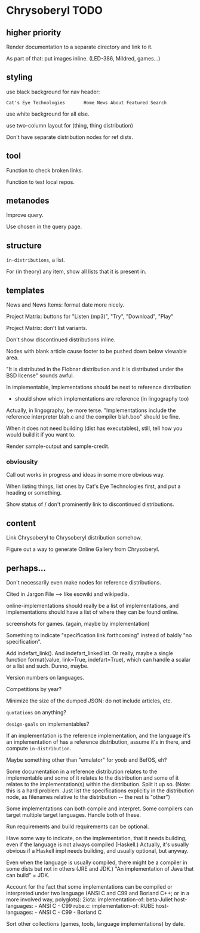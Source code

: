 Chrysoberyl TODO
================

higher priority
---------------

Render documentation to a separate directory and link to it.

As part of that: put images inline.  (LED-386, Mildred, games...)

styling
-------

use black background for nav header:

    Cat's Eye Technologies       Home News About Featured Search

use white background for all else.

use two-column layout for (thing, thing distribution)

Don't have separate distribution nodes for ref dists.

tool
----

Function to check broken links.

Function to test local repos.

metanodes
---------

Improve query.

Use chosen in the query page.

structure
---------

`in-distributions`, a list.

For (in theory) any item, show all lists that it is present in.

templates
---------

News and News Items: format date more nicely.

Project Matrix: buttons for "Listen (mp3)", "Try", "Download", "Play"

Project Matrix: don't list variants.

Don't show discontinued distributions inline.

Nodes with blank article cause footer to be pushed down below viewable area.

"It is distributed in the Flobnar distribution and it is distributed
under the BSD license" sounds awful.
 
In implementable, Implementations should be next to reference distribution
+ should show which implementations are reference (in lingography too)

Actually, in lingography, be more terse.  "Implementations include
the reference interpreter blah.c and the compiler blah.boo" should be fine.

When it does not need building (dist has executables), still, tell
how you would build it if you want to.

Render sample-output and sample-credit.

### obviousity ###

Call out works in progress and ideas in some more obvious way.

When listing things, list ones by Cat's Eye Technologies first, and
put a heading or something.

Show status of / don't prominently link to discontinued distributions.

content
-------

Link Chrysoberyl to Chrysoberyl distribution somehow.

Figure out a way to generate Online Gallery from Chrysoberyl.

perhaps...
----------

Don't necessarily even make nodes for reference distributions.

Cited in Jargon File --> like esowiki and wikipedia.

online-implementations should really be a list of implementations,
and implementations should have a list of where they can be found
online.

screenshots for games.  (again, maybe by implementation)

Something to indicate "specification link forthcoming" instead of
baldly "no specification".

Add indefart_link().  And indefart_linkedlist.  Or really, maybe a
single function format(value, link=True, indefart=True), which
can handle a scalar or a list and such.  Dunno, maybe.

Version numbers on languages.

Competitions by year?

Minimize the size of the dumped JSON: do not include articles, etc.

`quotations` on anything?

`design-goals` on implementables?

If an implementation is the reference implementation, and the
language it's an implementation of has a reference distribution,
assume it's in there, and compute `in-distribution`.

Maybe something other than "emulator" for yoob and BefOS, eh?

Some documentation in a reference distribution relates to the implementable
and some of it relates to the distribution and some of it relates to
the implementation(s) within the distribution.  Split it up so.
(Note: this is a hard problem.  Just list the specifications explicitly in
the distribution node, as filenames relative to the distribution -- the rest
is "other")

Some implementations can both compile and interpret.  Some compilers
can target multiple target languages.  Handle both of these.

Run requirements and build requirements can be optional.

Have some way to indicate, on the implementation, that it needs
building, even if the language is not always compiled (Haskell.)
Actually, it's usually obvious if a Haskell impl needs building, and
usually optional, but anyway.

Even when the language is usually compiled, there might be
a compiler in some dists but not in others (JRE and JDK.)
"An implementation of Java that can build" = JDK.

Account for the fact that some implementations can be
compiled or interpreted under two language (ANSI C and C99
and Borland C++; or in a more involved way, polyglots):
    2iota:
      implementation-of: beta-Juliet
      host-languages:
      - ANSI C
      - C99
    rube.c:
      implementation-of: RUBE
      host-languages:
      - ANSI C
      - C99
      - Borland C

Sort other collections (games, tools, language implementations) by date.
